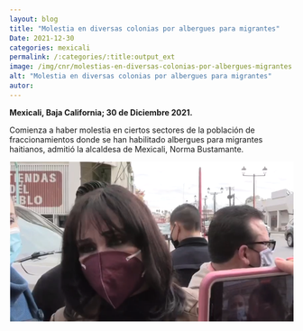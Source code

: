 ```yaml
---
layout: blog
title: "Molestia en diversas colonias por albergues para migrantes"
Date: 2021-12-30
categories: mexicali
permalink: /:categories/:title:output_ext
image: /img/cnr/molestias-en-diversas-colonias-por-albergues-migrantes.png
alt: "Molestia en diversas colonias por albergues para migrantes"
autor:
---
```


**Mexicali, Baja California; 30 de Diciembre 2021.** 

Comienza a haber molestia en ciertos sectores de la población de fraccionamientos donde se han habilitado albergues para migrantes haitianos, admitió la alcaldesa de Mexicali, Norma Bustamante.

<div id="carouselExampleSlidesOnly" class="carousel slide" data-ride="carousel">
  <div class="carousel-inner">
    <div class="carousel-item active">
       <img class="d-block w-100" src="/img/cnr/molestias-en-diversas-colonias-por-albergues-migrantes.png" loading="lazy"  alt="Molestia en diversas colonias por albergues para migrantes">
    </div>
  </div>
</div>